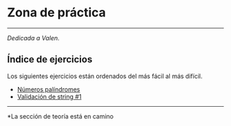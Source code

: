# Zona de práctica
<hr>
<i>Dedicada a Valen.</i>

## Índice de ejercicios
Los siguientes ejercicios están ordenados del más fácil al más difícil.
- [Números palíndromes](e1.html)
- [Validación de string #1](e2.html)

<hr>

*La sección de teoría está en camino
